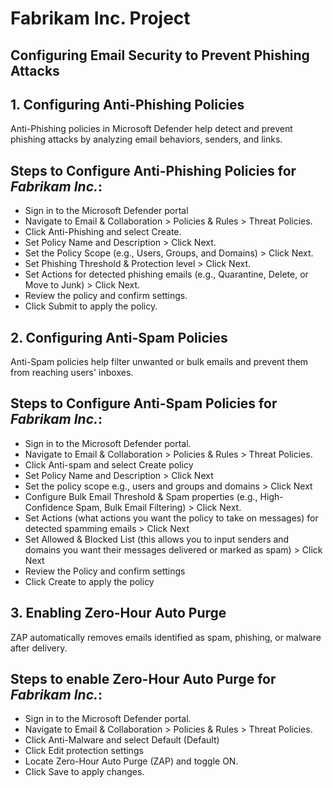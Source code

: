 # Fabrikam Inc. Project

## Configuring Email Security to Prevent Phishing Attacks

## 1. Configuring Anti-Phishing Policies
Anti-Phishing policies in Microsoft Defender help detect and prevent phishing attacks by analyzing email behaviors, senders, and links.

## Steps to Configure Anti-Phishing Policies for *Fabrikam Inc.*:
- Sign in to the Microsoft Defender portal
- Navigate to Email & Collaboration > Policies & Rules > Threat Policies.
- Click Anti-Phishing and select Create.
- Set Policy Name and Description > Click Next.
- Set the Policy Scope (e.g., Users, Groups, and Domains) > Click Next.
- Set Phishing Threshold & Protection level > Click Next.
- Set Actions for detected phishing emails (e.g., Quarantine, Delete, or Move to Junk) > Click Next.
- Review the policy and confirm settings.
- Click Submit to apply the policy.


## 2. Configuring Anti-Spam Policies
Anti-Spam policies help filter unwanted or bulk emails and prevent them from reaching users' inboxes.

## Steps to Configure Anti-Spam Policies for *Fabrikam Inc.*:
- Sign in to the Microsoft Defender portal.
- Navigate to Email & Collaboration > Policies & Rules > Threat Policies.
- Click Anti-spam and select Create policy
- Set Policy Name and Description > Click Next
- Set the policy scope e.g., users and groups and domains > Click Next
- Configure Bulk Email Threshold & Spam properties (e.g., High-Confidence Spam, Bulk Email Filtering) > Click Next.
- Set Actions (what actions you want the policy to take on messages) for detected spamming emails > Click Next
- Set Allowed & Blocked List (this allows you to input senders and domains you want their messages delivered or marked as spam) > Click Next
- Review the Policy and confirm settings 
- Click Create to apply the policy

## 3. Enabling Zero-Hour Auto Purge
ZAP automatically removes emails identified as spam, phishing, or malware after delivery.

## Steps to enable Zero-Hour Auto Purge for *Fabrikam Inc.*:
- Sign in to the Microsoft Defender portal.
- Navigate to Email & Collaboration > Policies & Rules > Threat Policies.
- Click Anti-Malware and select Default (Default)
- Click Edit protection settings
- Locate Zero-Hour Auto Purge (ZAP) and toggle ON.
- Click Save to apply changes.





